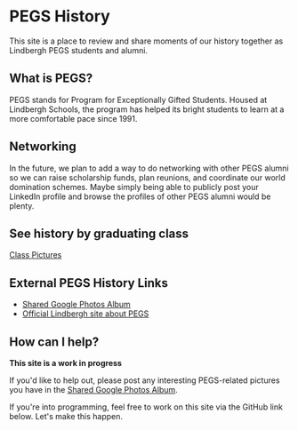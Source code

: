 # PEGS History
This site is a place to review and share moments of our history together as Lindbergh PEGS 
students and alumni.

## What is PEGS?
PEGS stands for Program for Exceptionally Gifted Students. Housed at Lindbergh Schools, 
the program has helped its bright students to learn at a more comfortable pace since 1991.

## Networking
In the future, we plan to add a way to do networking with other PEGS alumni so we can 
raise scholarship funds, plan reunions, and coordinate our world domination schemes.
Maybe simply being able to publicly post your LinkedIn profile and browse the profiles 
of other PEGS alumni would be plenty.

## See history by graduating class
[Class Pictures](./class_pics/)

## External PEGS History Links
* [Shared Google Photos Album](https://photos.google.com/share/AF1QipP3AVw6w-Ee8S4nkstATMq4AlQ6uB5JAQFLAI-ufwojwftqZPv52eHemkumOgt2sw?key=YUhFSHRIcVRSMDhHckZTajFXbThOTDdjR0NMMkNR)
* [Official Lindbergh site about PEGS](https://go.lindberghschools.ws/pegs)

## How can I help?
**This site is a work in progress**

If you'd like to help out, please post any interesting PEGS-related pictures you have in the [Shared Google Photos Album](https://photos.google.com/share/AF1QipP3AVw6w-Ee8S4nkstATMq4AlQ6uB5JAQFLAI-ufwojwftqZPv52eHemkumOgt2sw?key=YUhFSHRIcVRSMDhHckZTajFXbThOTDdjR0NMMkNR).

If you're into programming, feel free to work on this site via the GitHub link below. Let's make this happen.
